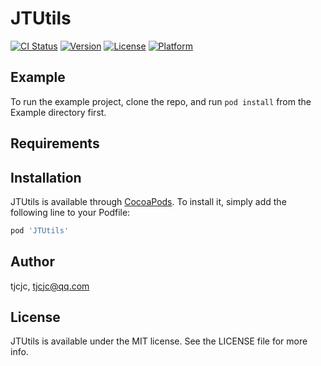 # JTUtils

[![CI Status](https://img.shields.io/travis/tjcjc/JTUtils.svg?style=flat)](https://travis-ci.org/tjcjc/JTUtils)
[![Version](https://img.shields.io/cocoapods/v/JTUtils.svg?style=flat)](https://cocoapods.org/pods/JTUtils)
[![License](https://img.shields.io/cocoapods/l/JTUtils.svg?style=flat)](https://cocoapods.org/pods/JTUtils)
[![Platform](https://img.shields.io/cocoapods/p/JTUtils.svg?style=flat)](https://cocoapods.org/pods/JTUtils)

## Example

To run the example project, clone the repo, and run `pod install` from the Example directory first.

## Requirements

## Installation

JTUtils is available through [CocoaPods](https://cocoapods.org). To install
it, simply add the following line to your Podfile:

```ruby
pod 'JTUtils'
```

## Author

tjcjc, tjcjc@qq.com

## License

JTUtils is available under the MIT license. See the LICENSE file for more info.
